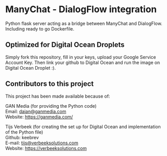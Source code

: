 # ManyChat - DialogFlow integration
Python flask server acting as a bridge between ManyChat and DialogFlow. Including ready to go Dockerfile.

## Optimized for Digital Ocean Droplets
Simply fork this repository, fill in your keys, upload your Google Service Account Key. Then link your github to Digital Ocean and run the image on Digital Ocean Droplet :).

## Contributors to this project
This project has been made available because of:

GAN Media (for providing the Python code)<br/>
Email: daian@ganmedia.com<br/>
Website: https://ganmedia.com/<br/>

Tijs Verbeek (for creating the set up for Digital Ocean and implementation of the Python file)<br/>
Github: keebrev<br/>
E-mail: tijs@verbeeksolutions.com<br/>
Website: https://verbeeksolutions.com<br/>
